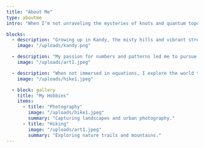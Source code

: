 ```yaml
---
title: "About Me"
type: aboutme
intro: "When I’m not unraveling the mysteries of knots and quantum topology, you can usually find me with a paintbrush in hand, exploring the colors of the world, or wandering through nature trails, camera in tow. Born and raised in the lush hills of Kandy, Sri Lanka, I grew up curious about patterns—both in math and in life. My early education there laid the foundation for a lifelong fascination with learning, creativity, and adventure."

blocks:
  - description: "Growing up in Kandy, the misty hills and vibrant streets sparked my curiosity early on. I spent hours sketching patterns, watching the way sunlight danced through the trees, and noticing small mathematical patterns everywhere."
    image: "/uploads/kandy.png"

  - description: "My passion for numbers and patterns led me to pursue higher education abroad. During my Ph.D., I delved deep into quantum topology, knot theory, and the elegance of abstract mathematics, presenting my work at conferences and publishing papers along the way."
    image: "/uploads/art1.jpeg"

  - description: "When not immersed in equations, I explore the world through art and nature. Painting, photography, and hiking allow me to slow down, notice details, and stay inspired. These moments of creativity often feed back into my mathematical thinking."
    image: "/uploads/hike1.jpeg"

  - block: gallery
    title: "My Hobbies"
    items:
      - title: "Photography"
        image: "/uploads/hike1.jpeg"
        summary: "Capturing landscapes and urban photography."
      - title: "Hiking"
        image: "/uploads/art1.jpeg"
        summary: "Exploring nature trails and mountains."
---
```



